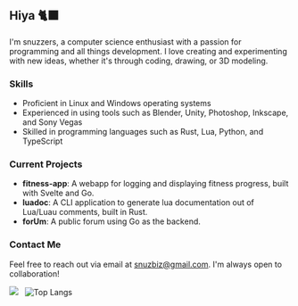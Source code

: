 ## Hiya 🐈‍⬛

I'm snuzzers, a computer science enthusiast with a passion for programming and all things development. I love creating and experimenting with new ideas, whether it's through coding, drawing, or 3D modeling. 

### Skills

- Proficient in Linux and Windows operating systems
- Experienced in using tools such as Blender, Unity, Photoshop, Inkscape, and Sony Vegas
- Skilled in programming languages such as Rust, Lua, Python, and TypeScript

### Current Projects

- **fitness-app**: A webapp for logging and displaying fitness progress, built with Svelte and Go.
- **luadoc**: A CLI application to generate lua documentation out of Lua/Luau comments, built in Rust.
- **forUm**: A public forum using Go as the backend.

### Contact Me

Feel free to reach out via email at snuzbiz@gmail.com. I'm always open to collaboration!

![](https://git-stats-vercel-snuzzers.vercel.app/api?username=snuzzers&theme=vue-dark&show_icons=true) &nbsp; ![Top Langs](https://git-stats-vercel-snuzzers.vercel.app/api/top-langs/?username=snuzzers&theme=vue-dark&show_icons=true&layout=compact&hide=javascript,html,css,shell)
